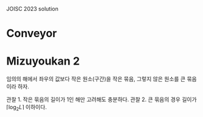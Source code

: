 JOISC 2023 solution

# Conveyor

# Mizuyoukan 2
임의의 해에서 좌우의 값보다 작은 원소(구간)을 작은 묶음, 그렇지 않은 원소를 큰 묶음이라 하자.

관찰 1. 작은 묶음의 길이가 1인 해만 고려해도 충분하다.
관찰 2. 큰 묶음의 경우 길이가 $\lceil \log_2{L} \rceil$ 이하이다.

